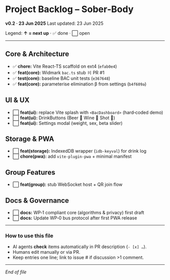 # Project Backlog – Sober‑Body

**v0.2 · 23 Jun 2025**
Last updated: 23 Jun 2025

Legend: **↑ = next up** · ✅ done · ⬜ open

---

## Core & Architecture

* ✅ **chore:** Vite React‑TS scaffold on ext4 (`efab0e4`)
* ✅ **feat(core):** Widmark `bac.ts` stub 〣 PR #1
* ✅ **test(core):** baseline BAC unit tests (`e367648`)
* ✅ **feat(core):** parameterise elimination β from settings (`b4f609a`)

## UI & UX

* ⬜ **feat(ui):** replace Vite splash with `<BacDashboard>` (hard‑coded demo)
* ⬜ **feat(ui):** DrinkButtons (Beer 🍺 Wine 🍷 Shot 🥃)
* ⬜ **feat(ui):** Settings modal (weight, sex, beta slider)

## Storage & PWA

* ⬜ **feat(storage):** IndexedDB wrapper (`idb-keyval`) for drink log
* ⬜ **chore(pwa):** add `vite-plugin-pwa` + minimal manifest

## Group Features

* ⬜ **feat(group):** stub WebSocket host + QR join flow

## Docs & Governance

* ⬜ **docs:** WP‑1 compliant core (algorithms & privacy) first draft
* ⬜ **docs:** Update WP‑0 bus protocol after first PWA release

---

### How to use this file

* AI agents **check** items automatically in PR description (`- [x] …`).
* Humans edit manually or via PR.
* Keep entries one line; link to issue # if discussion >1 comment.

---

*End of file*
